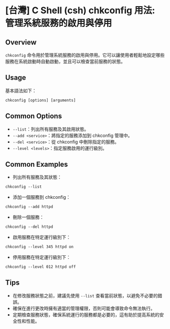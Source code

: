 # [台灣] C Shell (csh) chkconfig 用法: 管理系統服務的啟用與停用

## Overview
`chkconfig` 命令用於管理系統服務的啟用與停用。它可以讓使用者輕鬆地設定哪些服務在系統啟動時自動啟動，並且可以檢查當前服務的狀態。

## Usage
基本語法如下：
```csh
chkconfig [options] [arguments]
```

## Common Options
- `--list`：列出所有服務及其啟用狀態。
- `--add <service>`：將指定的服務添加到 chkconfig 管理中。
- `--del <service>`：從 chkconfig 中刪除指定的服務。
- `--level <levels>`：指定服務啟用的運行級別。

## Common Examples
- 列出所有服務及其狀態：
```csh
chkconfig --list
```

- 添加一個服務到 chkconfig：
```csh
chkconfig --add httpd
```

- 刪除一個服務：
```csh
chkconfig --del httpd
```

- 啟用服務在特定運行級別下：
```csh
chkconfig --level 345 httpd on
```

- 停用服務在特定運行級別下：
```csh
chkconfig --level 012 httpd off
```

## Tips
- 在修改服務狀態之前，建議先使用 `--list` 查看當前狀態，以避免不必要的錯誤。
- 確保在進行更改時擁有適當的管理權限，否則可能會導致命令無法執行。
- 定期檢查服務狀態，確保系統運行的服務都是必要的，這有助於提高系統的安全性和性能。